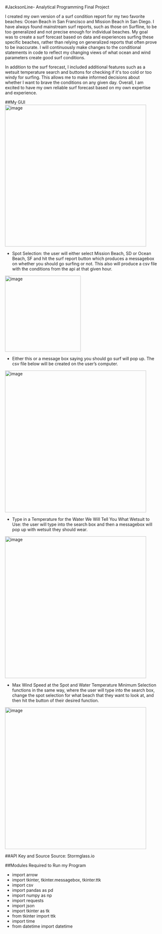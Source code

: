 #JacksonLine- Analytical Programming Final Project 

I created my own version of a surf condition report for my two favorite beaches: Ocean Beach in San Francisco and Mission Beach in San Diego. I have always found mainstream surf reports, such as those on Surfline, to be too generalized and not precise enough for individual beaches. My goal was to create a surf forecast based on data and experiences surfing these specific beaches, rather than relying on generalized reports that often prove to be inaccurate. I will continuously make changes to the conditional statements in code to reflect my changing views of what ocean and wind parameters create good surf conditions. 

In addition to the surf forecast, I included additional features such as a wetsuit temperature search and buttons for checking if it's too cold or too windy for surfing. This allows me to make informed decisions about whether I want to brave the conditions on any given day. Overall, I am excited to have my own reliable surf forecast based on my own expertise and experience.

##My GUI 
<img width="468" alt="image" src="https://user-images.githubusercontent.com/116693034/212137666-a1e3175d-539a-4a71-a7f4-a5ff40f25966.png">

- Spot Selection: the user will either select Mission Beach, SD or Ocean Beach, SF and hit the surf report button which produces a messagebox on whether you should go surfing or not. This also will produce a csv file with the conditions from the api at that given hour. 

<img width="251" alt="image" src="https://user-images.githubusercontent.com/116693034/212137746-55f69c2d-af83-44eb-9d50-b46577ae3c6f.png">

- Either this or a message box saying you should go surf will pop up. The csv file below will be created on the user’s computer. 

<img width="468" alt="image" src="https://user-images.githubusercontent.com/116693034/212137786-20edccf4-0a0c-44c4-9404-1d73a4a37bf3.png">

- Type in a Temperature for the Water We Will Tell You What Wetsuit to Use: the user will type into the search box and then a messagebox will pop up with wetsuit they should wear.  

<img width="468" alt="image" src="https://user-images.githubusercontent.com/116693034/212137809-2c666c9d-6fb5-4275-9818-0e0a1a51e4b9.png">

- Max Wind Speed at the Spot and Water Temperature Minimum Selection functions in the same way, where the user will type into the search box, change the spot selection for what beach that they want to look at, and then hit the button of their desired function.  

<img width="468" alt="image" src="https://user-images.githubusercontent.com/116693034/212137842-dc2b9a6b-013c-4962-87b5-381988b69419.png">

##API Key and Source 
Source: Stormglass.io

##Modules Required to Run my Program
- import arrow
- import tkinter, tkinter.messagebox, tkinter.ttk
- import csv 
- import pandas as pd 
- import numpy as np
- import requests 
- import json
- import tkinter as tk
- from tkinter import ttk
- import time 
- from datetime import datetime
